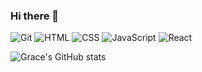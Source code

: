 ### Hi there 👋

<!--
**CatQueenCodes/CatQueenCodes** is a ✨ _special_ ✨ repository because its `README.md` (this file) appears on your GitHub profile.

Here are some ideas to get you started:

- 🔭 I’m currently working on ...
- 🌱 I’m currently learning ...
- 👯 I’m looking to collaborate on ...
- 🤔 I’m looking for help with ...
- 💬 Ask me about ...
- 📫 How to reach me: ...
- 😄 Pronouns: ...
- ⚡ Fun fact: ...
-->
![Git](https://img.shields.io/badge/-Git-000?style=flat&logo=git&logoColor=white&color=218291)
![HTML](https://img.shields.io/badge/-HTML-000?style=flat&logo=html5&logoColor=white&color=218291)
![CSS](https://img.shields.io/badge/-CSS-000?style=flat&logo=css3&logoColor=white&color=218291)
![JavaScript](https://img.shields.io/badge/-JavaScript-000?style=flat&logoColor=white&logo=javascript&color=218291)
![React](https://img.shields.io/badge/-JavaScript-000?style=flat&logoColor=white&logo=React&color=218291)


![Grace's GitHub stats](https://github-readme-stats.vercel.app/api?username=catqueencodes&show_icons=true&theme=dracula)

